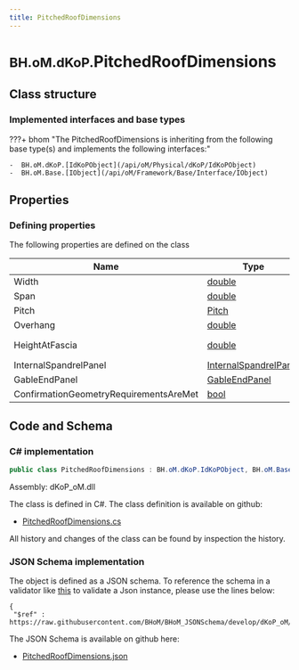 ```yaml
---
title: PitchedRoofDimensions
---
```


# <small>BH.oM.dKoP.</small>**PitchedRoofDimensions**



## Class structure

### Implemented interfaces and base types

???+ bhom "The PitchedRoofDimensions is inheriting from the following base type(s) and implements the following interfaces:"

    -  BH.oM.dKoP.[IdKoPObject](/api/oM/Physical/dKoP/IdKoPObject)
    -  BH.oM.Base.[IObject](/api/oM/Framework/Base/Interface/IObject)


## Properties



### Defining properties

The following properties are defined on the class

| Name             | Type             | Description      | Quantity         |
|------------------|------------------|------------------|------------------|
| Width | [double](https://learn.microsoft.com/en-us/dotnet/api/System.Double?view=netstandard-2.0) | - | - |
| Span | [double](https://learn.microsoft.com/en-us/dotnet/api/System.Double?view=netstandard-2.0) | - | - |
| Pitch | [Pitch](/api/oM/Physical/dKoP/Geometry/Enums/Pitch) | - | - |
| Overhang | [double](https://learn.microsoft.com/en-us/dotnet/api/System.Double?view=netstandard-2.0) | - | - |
| HeightAtFascia | [double](https://learn.microsoft.com/en-us/dotnet/api/System.Double?view=netstandard-2.0) | Overall buildup. | - |
| InternalSpandrelPanel | [InternalSpandrelPanel](/api/oM/Physical/dKoP/Geometry/InternalSpandrelPanel) | - | - |
| GableEndPanel | [GableEndPanel](/api/oM/Physical/dKoP/Geometry/GableEndPanel) | - | - |
| ConfirmationGeometryRequirementsAreMet | [bool](https://learn.microsoft.com/en-us/dotnet/api/System.Boolean?view=netstandard-2.0) | - | - |


## Code and Schema

### C# implementation

``` C# title="C#"
public class PitchedRoofDimensions : BH.oM.dKoP.IdKoPObject, BH.oM.Base.IObject
```

Assembly: dKoP_oM.dll

The class is defined in C#. The class definition is available on github:

- [PitchedRoofDimensions.cs](https://github.com/BHoM/dKoP_Toolkit/blob/develop/dKoP_oM/Geometry\PitchedRoofDimensions.cs)

All history and changes of the class can be found by inspection the history.
### JSON Schema implementation

The object is defined as a JSON schema. To reference the schema in a validator like [this](https://www.jsonschemavalidator.net/) to validate a Json instance, please use the lines below:

``` { .json .copy .select } title="JSON Schema"
{
 "$ref" : https://raw.githubusercontent.com/BHoM/BHoM_JSONSchema/develop/dKoP_oM/PitchedRoofDimensions.json}
```

The JSON Schema is available on github here:

- [PitchedRoofDimensions.json](https://github.com/BHoM/BHoM_JSONSchema/blob/develop/dKoP_oM/PitchedRoofDimensions.json)
